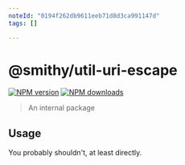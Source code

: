 ```yaml
---
noteId: "0194f262db9611eeb71d8d3ca991147d"
tags: []

---
```


# @smithy/util-uri-escape

[![NPM version](https://img.shields.io/npm/v/@smithy/util-uri-escape/latest.svg)](https://www.npmjs.com/package/@smithy/util-uri-escape)
[![NPM downloads](https://img.shields.io/npm/dm/@smithy/util-uri-escape.svg)](https://www.npmjs.com/package/@smithy/util-uri-escape)

> An internal package

## Usage

You probably shouldn't, at least directly.
